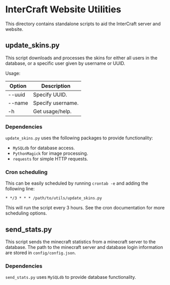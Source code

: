 # InterCraft Website Utilities

This directory contains standalone scripts
to aid the InterCraft server and website.

## update_skins.py

This script downloads and processes the skins for
either all users in the database,
or a specific user
given by username or UUID.

Usage:

Option | Description
-------|------------------
--uuid | Specify UUID.
--name | Specify username.
-h     | Get usage/help.

### Dependencies

`update_skins.py` uses the following packages
to provide functionality:

* `MySQLdb` for database access.
* `PythonMagick` for image processing.
* `requests` for simple HTTP requests.

### Cron scheduling

This can be easily scheduled
by running `crontab -e`
and adding the following line:

    * */3 * * * /path/to/utils/update_skins.py

This will run the script every 3 hours.
See the cron documentation
for more scheduling options.

## send_stats.py

This script sends the minecraft statistics
from a minecraft server to the database.
The path to the minecraft server
and database login information
are stored in `config/config.json`.

### Dependencies

`send_stats.py` uses `MySQLdb`
to provide database functionality.
